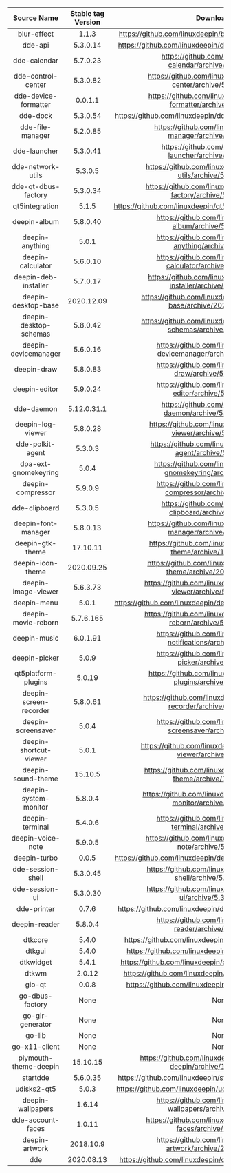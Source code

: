 |      Source Name       | Stable tag Version |                        Download Link                         |
| :--------------------: | :----------------: | :----------------------------------------------------------: |
|      blur-effect       |       1.1.3        | https://github.com/linuxdeepin/blur-effect/archive/1.1.3.tar.gz |
|        dde-api         |      5.3.0.14      | https://github.com/linuxdeepin/dde-api/archive/5.3.0.14.tar.gz |
|      dde-calendar      |      5.7.0.23      | https://github.com/linuxdeepin/dde-calendar/archive/5.7.0.23.tar.gz |
|   dde-control-center   |      5.3.0.82      | https://github.com/linuxdeepin/dde-control-center/archive/5.3.0.82.tar.gz |
|  dde-device-formatter  |      0.0.1.1       | https://github.com/linuxdeepin/dde-device-formatter/archive/0.0.1.1.tar.gz |
|        dde-dock        |      5.3.0.54      | https://github.com/linuxdeepin/dde-dock/archive/5.3.0.47.tar.gz |
|    dde-file-manager    |      5.2.0.85      | https://github.com/linuxdeepin/dde-file-manager/archive/5.2.0.85.tar.gz |
|      dde-launcher      |      5.3.0.41      | https://github.com/linuxdeepin/dde-launcher/archive/5.3.0.41.tar.gz |
|   dde-network-utils    |      5.3.0.5       | https://github.com/linuxdeepin/dde-network-utils/archive/5.3.0.5.tar.gz |
|  dde-qt-dbus-factory   |      5.3.0.34      | https://github.com/linuxdeepin/dde-qt-dbus-factory/archive/5.3.0.34.tar.gz |
|     qt5integration     |       5.1.5        | https://github.com/linuxdeepin/qt5integration/archive/5.1.5.tar.gz |
|      deepin-album      |      5.8.0.40      | https://github.com/linuxdeepin/deepin-album/archive/5.8.0.40.tar.gz |
|    deepin-anything     |       5.0.1        | https://github.com/linuxdeepin/deepin-anything/archive/5.0.1.tar.gz |
|   deepin-calculator    |      5.6.0.10      | https://github.com/linuxdeepin/deepin-calculator/archive/5.6.0.10.tar.gz |
|  deepin-deb-installer  |      5.7.0.17      | https://github.com/linuxdeepin/deepin-deb-installer/archive/5.7.0.17.tar.gz |
|  deepin-desktop-base   |     2020.12.09     | https://github.com/linuxdeepin/deepin-desktop-base/archive/2020.12.09.tar.gz |
| deepin-desktop-schemas |      5.8.0.42      | https://github.com/linuxdeepin/deepin-desktop-schemas/archive/5.8.0.42.tar.gz |
|  deepin-devicemanager  |      5.6.0.16      | https://github.com/linuxdeepin/deepin-devicemanager/archive/5.6.0.16.tar.gz |
|      deepin-draw       |      5.8.0.83      | https://github.com/linuxdeepin/deepin-draw/archive/5.8.0.83.tar.gz |
|     deepin-editor      |      5.9.0.24      | https://github.com/linuxdeepin/deepin-editor/archive/5.9.0.24.tar.gz |
|       dde-daemon       |    5.12.0.31.1     | https://github.com/linuxdeepin/dde-daemon/archive/5.12.0.31.1.tar.gz |
|   deepin-log-viewer    |      5.8.0.28      | https://github.com/linuxdeepin/deepin-log-viewer/archive/5.8.0.28.tar.gz |
|    dde-polkit-agent    |      5.3.0.3       | https://github.com/linuxdeepin/dde-polkit-agent/archive/5.3.0.3.tar.gz |
|  dpa-ext-gnomekeyring  |       5.0.4        | https://github.com/linuxdeepin/dpa-ext-gnomekeyring/archive/5.0.4.tar.gz |
|   deepin-compressor    |      5.9.0.9       | https://github.com/linuxdeepin/deepin-compressor/archive/5.9.0.9.tar.gz |
|     dde-clipboard      |      5.3.0.5       | https://github.com/linuxdeepin/dde-clipboard/archive/5.3.0.5.tar.gz |
|  deepin-font-manager   |      5.8.0.13      | https://github.com/linuxdeepin/deepin-font-manager/archive/5.8.0.13.tar.gz |
|    deepin-gtk-theme    |      17.10.11      | https://github.com/linuxdeepin/deepin-gtk-theme/archive/17.10.11.tar.gz |
|   deepin-icon-theme    |     2020.09.25     | https://github.com/linuxdeepin/deepin-icon-theme/archive/2020.09.25.tar.gz |
|  deepin-image-viewer   |      5.6.3.73      | https://github.com/linuxdeepin/deepin-image-viewer/archive/5.6.3.73.tar.gz |
|      deepin-menu       |       5.0.1        | https://github.com/linuxdeepin/deepin-menu/archive/5.0.1.tar.gz |
|  deepin-movie-reborn   |     5.7.6.165      | https://github.com/linuxdeepin/deepin-movie-reborn/archive/5.7.6.165.tar.gz |
|      deepin-music      |      6.0.1.91      | https://github.com/linuxdeepin/deepin-notifications/archive/3.3.4.tar.gz |
|     deepin-picker      |       5.0.9        | https://github.com/linuxdeepin/deepin-picker/archive/5.0.9.tar.gz |
|  qt5platform-plugins   |       5.0.19       | https://github.com/linuxdeepin/qt5platform-plugins/archive/5.0.19.tar.gz |
| deepin-screen-recorder |      5.8.0.61      | https://github.com/linuxdeepin/deepin-screen-recorder/archive/5.8.0.61.tar.gz |
|   deepin-screensaver   |       5.0.4        | https://github.com/linuxdeepin/deepin-screensaver/archive/5.0.4.tar.gz |
| deepin-shortcut-viewer |       5.0.1        | https://github.com/linuxdeepin/deepin-shortcut-viewer/archive/5.0.3.tar.gz |
|   deepin-sound-theme   |      15.10.5       | https://github.com/linuxdeepin/deepin-sound-theme/archive/15.10.5.tar.gz |
| deepin-system-monitor  |      5.8.0.4       | https://github.com/linuxdeepin/deepin-system-monitor/archive/5.8.0.4.tar.gz |
|    deepin-terminal     |      5.4.0.6       | https://github.com/linuxdeepin/deepin-terminal/archive/5.4.0.6.tar.gz |
|   deepin-voice-note    |      5.9.0.5       | https://github.com/linuxdeepin/deepin-voice-note/archive/5.9.0.5.tar.gz |
|      deepin-turbo      |       0.0.5        | https://github.com/linuxdeepin/deepin-turbo/archive/0.0.5.tar.gz |
|   dde-session-shell    |      5.3.0.45      | https://github.com/linuxdeepin/dde-session-shell/archive/5.3.0.45.tar.gz |
|     dde-session-ui     |      5.3.0.30      | https://github.com/linuxdeepin/dde-session-ui/archive/5.3.0.30.tar.gz |
|      dde-printer       |       0.7.6        | https://github.com/linuxdeepin/dde-printer/archive/0.7.6.tar.gz |
|     deepin-reader      |      5.8.0.4       | https://github.com/linuxdeepin/deepin-reader/archive/5.8.0.4.tar.gz |
|        dtkcore         |       5.4.0        | https://github.com/linuxdeepin/dtkcore/archive/5.4.0.tar.gz  |
|         dtkgui         |       5.4.0        |  https://github.com/linuxdeepin/dtkgui/archive/5.4.0.tar.gz  |
|       dtkwidget        |       5.4.1        | https://github.com/linuxdeepin/dtkwidget/archive/5.4.1.tar.gz |
|         dtkwm          |       2.0.12       |  https://github.com/linuxdeepin/dtkwm/archive/2.0.12.tar.gz  |
|         gio-qt         |       0.0.8        |  https://github.com/linuxdeepin/gio-qt/archive/0.0.8.tar.gz  |
|    go-dbus-factory     |        None        |                             None                             |
|    go-gir-generator    |        None        |                             None                             |
|         go-lib         |        None        |                             None                             |
|     go-x11-client      |        None        |                             None                             |
| plymouth-theme-deepin  |      15.10.15      | https://github.com/linuxdeepin/plymouth-theme-deepin/archive/15.10.15.tar.gz |
|        startdde        |      5.6.0.35      | https://github.com/linuxdeepin/startdde/archive/5.6.0.35.tar.gz |
|      udisks2-qt5       |       5.0.3        | https://github.com/linuxdeepin/udisks2-qt5/archive/5.0.3.tar.gz |
|   deepin-wallpapers    |       1.6.14       | https://github.com/linuxdeepin/deepin-wallpapers/archive/1.6.14.tar.gz |
|   dde-account-faces    |       1.0.11       | https://github.com/linuxdeepin/dde-account-faces/archive/1.0.11.tar.gz |
|     deepin-artwork     |     2018.10.9      | https://github.com/linuxdeepin/deepin-artwork/archive/2018.10.9.tar.gz |
|          dde           |     2020.08.13     | https://github.com/linuxdeepin/dde/archive/2020.08.13.tar.gz |
